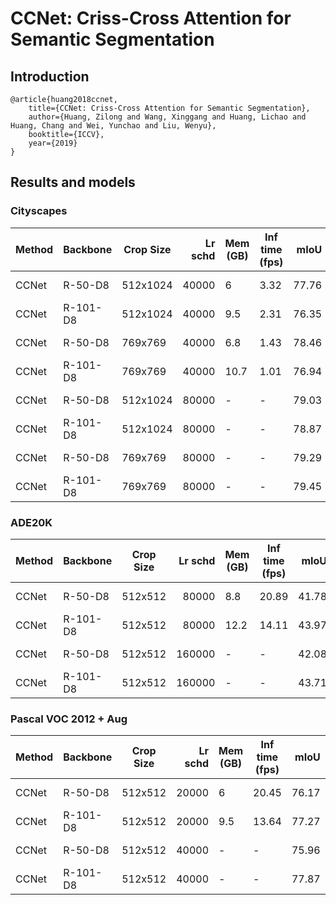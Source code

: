 # CCNet: Criss-Cross Attention for Semantic Segmentation

## Introduction
```
@article{huang2018ccnet,
    title={CCNet: Criss-Cross Attention for Semantic Segmentation},
    author={Huang, Zilong and Wang, Xinggang and Huang, Lichao and Huang, Chang and Wei, Yunchao and Liu, Wenyu},
    booktitle={ICCV},
    year={2019}
}
```

## Results and models

### Cityscapes
| Method | Backbone | Crop Size | Lr schd | Mem (GB) | Inf time (fps) | mIoU  | mIoU(ms+flip) |                                                                                                                                                                                              download                                                                                                                                                                                              |
|--------|----------|-----------|--------:|----------|----------------|------:|--------------:|----------------------------------------------------------------------------------------------------------------------------------------------------------------------------------------------------------------------------------------------------------------------------------------------------------------------------------------------------------------------------------------------------|
| CCNet  | R-50-D8  | 512x1024  |   40000 |        6 |           3.32 | 77.76 |         78.87 | [model](https://download.openmmlab.com/mmsegmentation/v0.5/ccnet/ccnet_r50-d8_512x1024_40k_cityscapes/ccnet_r50-d8_512x1024_40k_cityscapes_20200616_142517-4123f401.pth) &#124; [log](https://download.openmmlab.com/mmsegmentation/v0.5/ccnet/ccnet_r50-d8_512x1024_40k_cityscapes/ccnet_r50-d8_512x1024_40k_cityscapes_20200616_142517.log.json)     |
| CCNet  | R-101-D8 | 512x1024  |   40000 |      9.5 |           2.31 | 76.35 |         78.19 | [model](https://download.openmmlab.com/mmsegmentation/v0.5/ccnet/ccnet_r101-d8_512x1024_40k_cityscapes/ccnet_r101-d8_512x1024_40k_cityscapes_20200616_142540-a3b84ba6.pth) &#124; [log](https://download.openmmlab.com/mmsegmentation/v0.5/ccnet/ccnet_r101-d8_512x1024_40k_cityscapes/ccnet_r101-d8_512x1024_40k_cityscapes_20200616_142540.log.json) |
| CCNet  | R-50-D8  | 769x769   |   40000 |      6.8 |           1.43 | 78.46 |         79.93 | [model](https://download.openmmlab.com/mmsegmentation/v0.5/ccnet/ccnet_r50-d8_769x769_40k_cityscapes/ccnet_r50-d8_769x769_40k_cityscapes_20200616_145125-76d11884.pth) &#124; [log](https://download.openmmlab.com/mmsegmentation/v0.5/ccnet/ccnet_r50-d8_769x769_40k_cityscapes/ccnet_r50-d8_769x769_40k_cityscapes_20200616_145125.log.json)         |
| CCNet  | R-101-D8 | 769x769   |   40000 |     10.7 |           1.01 | 76.94 |         78.62 | [model](https://download.openmmlab.com/mmsegmentation/v0.5/ccnet/ccnet_r101-d8_769x769_40k_cityscapes/ccnet_r101-d8_769x769_40k_cityscapes_20200617_101428-4f57c8d0.pth) &#124; [log](https://download.openmmlab.com/mmsegmentation/v0.5/ccnet/ccnet_r101-d8_769x769_40k_cityscapes/ccnet_r101-d8_769x769_40k_cityscapes_20200617_101428.log.json)     |
| CCNet  | R-50-D8  | 512x1024  |   80000 | -        | -              | 79.03 |         80.16 | [model](https://download.openmmlab.com/mmsegmentation/v0.5/ccnet/ccnet_r50-d8_512x1024_80k_cityscapes/ccnet_r50-d8_512x1024_80k_cityscapes_20200617_010421-869a3423.pth) &#124; [log](https://download.openmmlab.com/mmsegmentation/v0.5/ccnet/ccnet_r50-d8_512x1024_80k_cityscapes/ccnet_r50-d8_512x1024_80k_cityscapes_20200617_010421.log.json)     |
| CCNet  | R-101-D8 | 512x1024  |   80000 | -        | -              | 78.87 |         79.90 | [model](https://download.openmmlab.com/mmsegmentation/v0.5/ccnet/ccnet_r101-d8_512x1024_80k_cityscapes/ccnet_r101-d8_512x1024_80k_cityscapes_20200617_203935-ffae8917.pth) &#124; [log](https://download.openmmlab.com/mmsegmentation/v0.5/ccnet/ccnet_r101-d8_512x1024_80k_cityscapes/ccnet_r101-d8_512x1024_80k_cityscapes_20200617_203935.log.json) |
| CCNet  | R-50-D8  | 769x769   |   80000 | -        | -              | 79.29 |         81.08 | [model](https://download.openmmlab.com/mmsegmentation/v0.5/ccnet/ccnet_r50-d8_769x769_80k_cityscapes/ccnet_r50-d8_769x769_80k_cityscapes_20200617_010421-73eed8ca.pth) &#124; [log](https://download.openmmlab.com/mmsegmentation/v0.5/ccnet/ccnet_r50-d8_769x769_80k_cityscapes/ccnet_r50-d8_769x769_80k_cityscapes_20200617_010421.log.json)         |
| CCNet  | R-101-D8 | 769x769   |   80000 | -        | -              | 79.45 |         80.66 | [model](https://download.openmmlab.com/mmsegmentation/v0.5/ccnet/ccnet_r101-d8_769x769_80k_cityscapes/ccnet_r101-d8_769x769_80k_cityscapes_20200618_011502-ad3cd481.pth) &#124; [log](https://download.openmmlab.com/mmsegmentation/v0.5/ccnet/ccnet_r101-d8_769x769_80k_cityscapes/ccnet_r101-d8_769x769_80k_cityscapes_20200618_011502.log.json)     |

### ADE20K
| Method | Backbone | Crop Size | Lr schd | Mem (GB) | Inf time (fps) | mIoU  | mIoU(ms+flip) |                                                                                                                                                                                      download                                                                                                                                                                                      |
|--------|----------|-----------|--------:|----------|----------------|------:|--------------:|------------------------------------------------------------------------------------------------------------------------------------------------------------------------------------------------------------------------------------------------------------------------------------------------------------------------------------------------------------------------------------|
| CCNet  | R-50-D8  | 512x512   |   80000 |      8.8 |          20.89 | 41.78 |         42.98 | [model](https://download.openmmlab.com/mmsegmentation/v0.5/ccnet/ccnet_r50-d8_512x512_80k_ade20k/ccnet_r50-d8_512x512_80k_ade20k_20200615_014848-aa37f61e.pth) &#124; [log](https://download.openmmlab.com/mmsegmentation/v0.5/ccnet/ccnet_r50-d8_512x512_80k_ade20k/ccnet_r50-d8_512x512_80k_ade20k_20200615_014848.log.json)         |
| CCNet  | R-101-D8 | 512x512   |   80000 |     12.2 |          14.11 | 43.97 |         45.13 | [model](https://download.openmmlab.com/mmsegmentation/v0.5/ccnet/ccnet_r101-d8_512x512_80k_ade20k/ccnet_r101-d8_512x512_80k_ade20k_20200615_014848-1f4929a3.pth) &#124; [log](https://download.openmmlab.com/mmsegmentation/v0.5/ccnet/ccnet_r101-d8_512x512_80k_ade20k/ccnet_r101-d8_512x512_80k_ade20k_20200615_014848.log.json)     |
| CCNet  | R-50-D8  | 512x512   |  160000 | -        | -              | 42.08 |         43.13 | [model](https://download.openmmlab.com/mmsegmentation/v0.5/ccnet/ccnet_r50-d8_512x512_160k_ade20k/ccnet_r50-d8_512x512_160k_ade20k_20200616_084435-7c97193b.pth) &#124; [log](https://download.openmmlab.com/mmsegmentation/v0.5/ccnet/ccnet_r50-d8_512x512_160k_ade20k/ccnet_r50-d8_512x512_160k_ade20k_20200616_084435.log.json)     |
| CCNet  | R-101-D8 | 512x512   |  160000 | -        | -              | 43.71 |         45.04 | [model](https://download.openmmlab.com/mmsegmentation/v0.5/ccnet/ccnet_r101-d8_512x512_160k_ade20k/ccnet_r101-d8_512x512_160k_ade20k_20200616_000644-e849e007.pth) &#124; [log](https://download.openmmlab.com/mmsegmentation/v0.5/ccnet/ccnet_r101-d8_512x512_160k_ade20k/ccnet_r101-d8_512x512_160k_ade20k_20200616_000644.log.json) |

### Pascal VOC 2012 + Aug
| Method | Backbone | Crop Size | Lr schd | Mem (GB) | Inf time (fps) | mIoU  | mIoU(ms+flip) |                                                                                                                                                                                        download                                                                                                                                                                                        |
|--------|----------|-----------|--------:|----------|----------------|------:|--------------:|----------------------------------------------------------------------------------------------------------------------------------------------------------------------------------------------------------------------------------------------------------------------------------------------------------------------------------------------------------------------------------------|
| CCNet  | R-50-D8  | 512x512   |   20000 |        6 |          20.45 | 76.17 |         77.51 | [model](https://download.openmmlab.com/mmsegmentation/v0.5/ccnet/ccnet_r50-d8_512x512_20k_voc12aug/ccnet_r50-d8_512x512_20k_voc12aug_20200617_193212-fad81784.pth) &#124; [log](https://download.openmmlab.com/mmsegmentation/v0.5/ccnet/ccnet_r50-d8_512x512_20k_voc12aug/ccnet_r50-d8_512x512_20k_voc12aug_20200617_193212.log.json)     |
| CCNet  | R-101-D8 | 512x512   |   20000 |      9.5 |          13.64 | 77.27 |         79.02 | [model](https://download.openmmlab.com/mmsegmentation/v0.5/ccnet/ccnet_r101-d8_512x512_20k_voc12aug/ccnet_r101-d8_512x512_20k_voc12aug_20200617_193212-0007b61d.pth) &#124; [log](https://download.openmmlab.com/mmsegmentation/v0.5/ccnet/ccnet_r101-d8_512x512_20k_voc12aug/ccnet_r101-d8_512x512_20k_voc12aug_20200617_193212.log.json) |
| CCNet  | R-50-D8  | 512x512   |   40000 | -        | -              | 75.96 |         77.04 | [model](https://download.openmmlab.com/mmsegmentation/v0.5/ccnet/ccnet_r50-d8_512x512_40k_voc12aug/ccnet_r50-d8_512x512_40k_voc12aug_20200613_232127-c2a15f02.pth) &#124; [log](https://download.openmmlab.com/mmsegmentation/v0.5/ccnet/ccnet_r50-d8_512x512_40k_voc12aug/ccnet_r50-d8_512x512_40k_voc12aug_20200613_232127.log.json)     |
| CCNet  | R-101-D8 | 512x512   |   40000 | -        | -              | 77.87 |         78.90 | [model](https://download.openmmlab.com/mmsegmentation/v0.5/ccnet/ccnet_r101-d8_512x512_40k_voc12aug/ccnet_r101-d8_512x512_40k_voc12aug_20200613_232127-c30da577.pth) &#124; [log](https://download.openmmlab.com/mmsegmentation/v0.5/ccnet/ccnet_r101-d8_512x512_40k_voc12aug/ccnet_r101-d8_512x512_40k_voc12aug_20200613_232127.log.json) |
